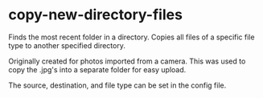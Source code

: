 # copy-new-directory-files
Finds the most recent folder in a directory. Copies all files of a specific file type to another specified directory.

Originally created for photos imported from a camera. This was used to copy the .jpg's into a separate folder for easy upload.

The source, destination, and file type can be set in the config file.
